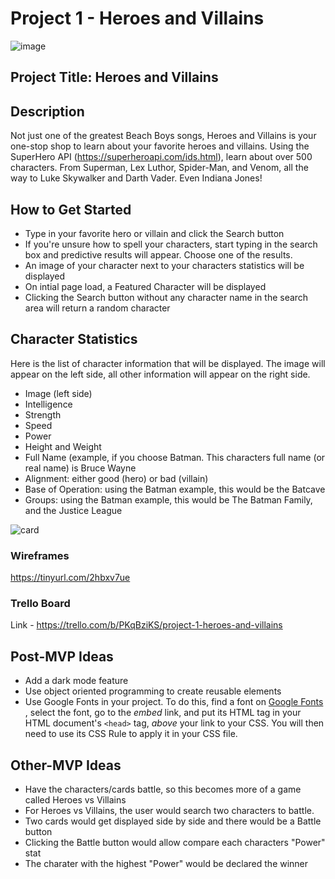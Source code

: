 # Project 1 -  Heroes and Villains

![image](http://www.philnyjaycees.org/uploads/7/4/5/4/7454972/heroes-and-villains_orig.jpeg)

## Project Title: Heroes and Villains

## Description
Not just one of the greatest Beach Boys songs, Heroes and Villains is your one-stop shop to learn about your favorite heroes and villains. Using the SuperHero API (https://superheroapi.com/ids.html), learn about over 500 characters. From Superman, Lex Luthor, Spider-Man, and Venom, all the way to Luke Skywalker and Darth Vader. Even Indiana Jones!

## How to Get Started
- Type in your favorite hero or villain and click the Search button
- If you're unsure how to spell your characters, start typing in the search box and predictive results will appear. Choose one of the results.
- An image of your character next to your characters statistics will be displayed
- On intial page load, a Featured Character will be displayed
- Clicking the Search button without any character name in the search area will return a random character

## Character Statistics
Here is the list of character information that will be displayed. The image will appear on the left side, all other information will appear on the right side. 
- Image (left side)
- Intelligence
- Strength
- Speed
- Power
- Height and Weight
- Full Name (example, if you choose Batman. This characters full name (or real name) is Bruce Wayne
- Alignment: either good (hero) or bad (villain)
- Base of Operation: using the Batman example, this would be the Batcave
- Groups: using the Batman example, this would be The Batman Family, and the Justice League 

![card](http://4.bp.blogspot.com/-TAI9vTxZCSE/VXNdWq9Q9uI/AAAAAAAACCA/D7PTMtbb1sA/s1600/Captain%2BAmerica%2B1990%2BCard.jpg)

### Wireframes
https://tinyurl.com/2hbxv7ue


### Trello Board
Link - https://trello.com/b/PKqBziKS/project-1-heroes-and-villains

## Post-MVP Ideas
- Add a dark mode feature
- Use object oriented programming to create reusable elements
- Use Google Fonts in your project. To do this, find a font on [Google Fonts](https://fonts.google.com/) , select the font, go to the *embed* link, and put its HTML tag in your HTML document's `<head>` tag, *above* your link to your CSS. You will then need to use its CSS Rule to apply it in your CSS file.

## Other-MVP Ideas
- Have the characters/cards battle, so this becomes more of a game called Heroes vs Villains
- For Heroes vs Villains, the user would search two characters to battle. 
- Two cards would get displayed side by side and there would be a Battle button
- Clicking the Battle button would allow compare each characters "Power" stat
- The charater with the highest "Power" would be declared the winner
